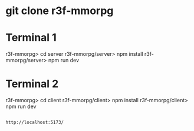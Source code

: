 # git clone <github-url> r3f-mmorpg

# Terminal 1
r3f-mmorpg>         cd server
r3f-mmorpg/server>  npm install
r3f-mmorpg/server>  npm run dev


# Terminal 2
r3f-mmorpg>         cd client
r3f-mmorpg/client>  npm install
r3f-mmorpg/client>  npm run dev
```

http://localhost:5173/



